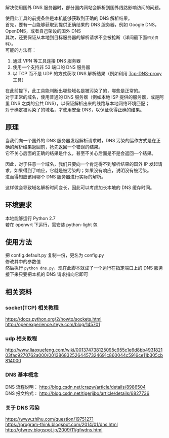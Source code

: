 解决使用国外 DNS 服务器时，部分国内网站会解析到国外线路影响访问的问题。  

使用此工具的前提条件是本机能够获取到正确的 DNS 解析结果。  
首先，要有一台能够获取到提供正确结果的 DNS 服务器，例如 Google DNS， OpenDNS，或者自己架设的国外 DNS  
其次，还要保证从本地到目标服务器的解析请求不会被抢断（详间最下面`相关资料`）。  
可能的方法有：  

1. 通过 VPN 等工具连接 DNS 服务器
2. 使用一个支持非 53 端口的 DNS 服务器
3. 以 TCP 而不是 UDP 的方式获取 DNS 解析结果（例如利用 [Tcp-DNS-proxy](https://github.com/henices/Tcp-DNS-proxy) 工具）

在此前提下，此工具能判断出哪些域名是被污染了的，哪些是正常的。  
对于正常的域名，使用普通的 DNS 服务器（例如本地 ISP 提供的服务器，或是阿里 DNS 之类的公共 DNS），以保证解析出来的线路与本地网络环境匹配；  
对于确定被污染了的域名，才使用安全 DNS，以保证获得正确的结果。  


## 原理
当我们向一个国外的 DNS 服务器发起解析请求时，DNS 污染的运作方式是在正确的解析结果返回前，抢先返回一个错误的结果。  
它不关心后面的正确的结果是什么，甚至不关心后面是不是会返回一个结果。  

因此，对于任意一个域名，我们只要向一个肯定得不到解析结果的国外 IP 发起请求，如果得到了响应，它就是被污染的；如果没有响应，说明没有被污染。  
进而得知应该用哪个 DNS 服务器进行实际的解析。  

这样做会导致域名解析时间变长，因此可以考虑加长本地的 DNS 缓存时间。  


## 环境要求
本地能够运行 Python 2.7  
若在 openwrt 下运行，需安装 python-light 包  


## 使用方法
把 config.default.py 复制一份，更名为 config.py  
修改其中的参数值  
然后执行 `python dns.py`，现在此脚本就成了一个运行在指定端口上的 DNS 服务  
接下来只要把本机的 DNS 请求指向它即可  


## 相关资料
### socket(TCP) 相关教程
https://docs.python.org/2/howto/sockets.html  
http://openexperience.iteye.com/blog/145701

### udp 相关教程
http://www.liaoxuefeng.com/wiki/001374738125095c955c1e6d8bb493182103fac9270762a000/0013868325264457324691c860044c5916ce11b305cb814000  

### DNS 基本概念
DNS 流程说明： http://blog.csdn.net/crazw/article/details/8986504  
DNS 报文格式： http://blog.csdn.net/tigerjibo/article/details/6827736  

### 关于 DNS 污染
https://www.zhihu.com/question/19751271  
https://program-think.blogspot.com/2014/01/dns.html  
http://gfwrev.blogspot.jp/2009/11/gfwdns.html  
